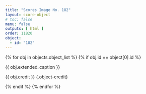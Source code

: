 ```yaml
---
title: "Scores Image No. 182"
layout: score-object
# toc: false
menu: false
outputs: [ html ]
order: 11820
object:
  - id: "182"
---
```


{% for obj in objects.object_list %}
{% if obj.id == object[0].id %}

{{ obj.extended_caption }}

{{ obj.credit }} {.object-credit}

{% endif %}
{% endfor %}
